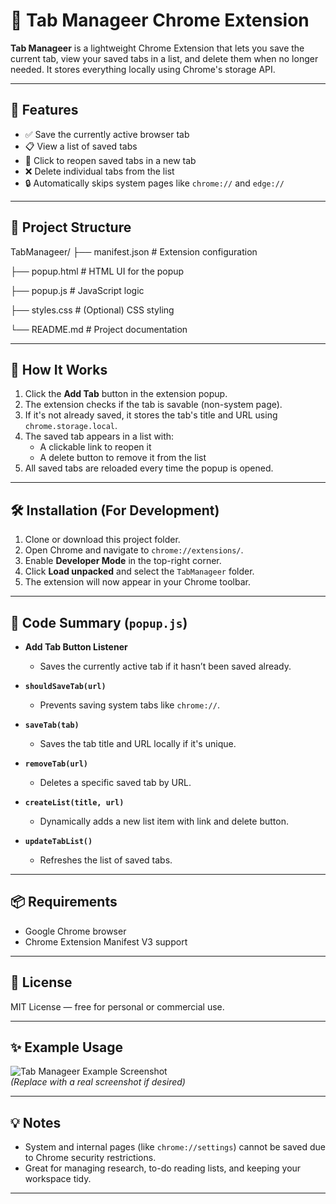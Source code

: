 # 📌 Tab Manageer Chrome Extension

**Tab Manageer** is a lightweight Chrome Extension that lets you save the current tab, view your saved tabs in a list, and delete them when no longer needed. It stores everything locally using Chrome's storage API.

---

## 🚀 Features

- ✅ Save the currently active browser tab
- 📋 View a list of saved tabs
- 🔗 Click to reopen saved tabs in a new tab
- ❌ Delete individual tabs from the list
- 🔒 Automatically skips system pages like `chrome://` and `edge://`

---

## 📁 Project Structure

TabManageer/
├── manifest.json # Extension configuration

├── popup.html # HTML UI for the popup

├── popup.js # JavaScript logic

├── styles.css # (Optional) CSS styling

└── README.md # Project documentation




---

## 🧠 How It Works

1. Click the **Add Tab** button in the extension popup.
2. The extension checks if the tab is savable (non-system page).
3. If it's not already saved, it stores the tab's title and URL using `chrome.storage.local`.
4. The saved tab appears in a list with:
   - A clickable link to reopen it
   - A delete button to remove it from the list
5. All saved tabs are reloaded every time the popup is opened.

---

## 🛠️ Installation (For Development)

1. Clone or download this project folder.
2. Open Chrome and navigate to `chrome://extensions/`.
3. Enable **Developer Mode** in the top-right corner.
4. Click **Load unpacked** and select the `TabManageer` folder.
5. The extension will now appear in your Chrome toolbar.

---

## 📜 Code Summary (`popup.js`)

- **Add Tab Button Listener**
  - Saves the currently active tab if it hasn’t been saved already.

- **`shouldSaveTab(url)`**
  - Prevents saving system tabs like `chrome://`.

- **`saveTab(tab)`**
  - Saves the tab title and URL locally if it's unique.

- **`removeTab(url)`**
  - Deletes a specific saved tab by URL.

- **`createList(title, url)`**
  - Dynamically adds a new list item with link and delete button.

- **`updateTabList()`**
  - Refreshes the list of saved tabs.

---

## 📦 Requirements

- Google Chrome browser
- Chrome Extension Manifest V3 support

---

## 📄 License

MIT License — free for personal or commercial use.

---

## ✨ Example Usage

![Tab Manageer Example Screenshot](https://via.placeholder.com/400x200?text=Tab+Manageer+UI)  
*(Replace with a real screenshot if desired)*

---

## 💡 Notes

- System and internal pages (like `chrome://settings`) cannot be saved due to Chrome security restrictions.
- Great for managing research, to-do reading lists, and keeping your workspace tidy.

---

